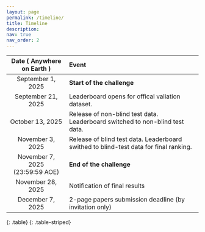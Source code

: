 ```yaml
---
layout: page
permalink: /timeline/
title: Timeline
description:
nav: true
nav_order: 2
---
```



|   **Date ( Anywhere on Earth )**  |         **Event**          |
|:---------------------------------:|:---------------------------|
| September 1, 2025             | **Start of the challenge** |
| September 21, 2025            | Leaderboard opens for offical valiation dataset. |
| October 13, 2025            | Release of non-blind test data. Leaderboard switched to non-blind test data. |
| November 3, 2025 | Release of blind test data. Leaderboard swithed to blind-test data for final ranking. |
| November 7, 2025 <br>(23:59:59 AOE) | **End of the challenge**   |
| November 28, 2025             | Notification of final results |
| December 7, 2025             | 2-page papers submission deadline (by invitation only) |
{: .table}
{: .table-striped}

<!-- 
|   **Date ( Anywhere on Earth )**  |         **Event**          |
|:---------------------------------:|:---------------------------|
|     November 15, 2024             | **Start of the challenge** |
|  November15-December15 2024       | Grace Period for new dataset proposal from participants |
|     November 25, 2024             | Release of official validation data. Leaderboard opens. |
|     December 23, 2024             | Release of non-blind test data. Leaderboard is switched to test data. |
|<del>January 13, 2025</del><br>January 20, 2025<br>(00:00:00) | Release of blind test data. Leaderboard is swithed to blind-test data for final ranking. |
|<del>January 15, 2025</del><br>January 22, 2025<br>(23:59:59) | **End of the challenge**   |
|     February 5, 2025<br>(23:59:59)              | Notification of final results |
|     February 12, 2025             | Paper submission deadline |
|     February 19, 2025             | Paper update deadline |
{: .table}
{: .table-striped}
 -->
